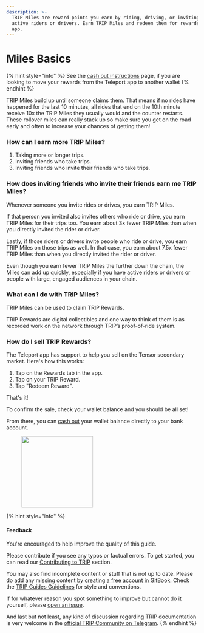 ```yaml
---
description: >-
  TRIP Miles are reward points you earn by riding, driving, or inviting other
  active riders or drivers. Earn TRIP Miles and redeem them for rewards in the
  app.
---
```


# Miles Basics

{% hint style="info" %}
See the [cash out instructions](../drivers/cashing-out.md#transfer-to-a-third-party-wallet) page, if you are looking to move your rewards from the Teleport app to another wallet
{% endhint %}

TRIP Miles build up until someone claims them. That means if no rides have happened for the last 10 minutes, all rides that end on the 10th minute receive 10x the TRIP Miles they usually would and the counter restarts. These rollover miles can really stack up so make sure you get on the road early and often to increase your chances of getting them!

### How can I earn more TRIP Miles?

1. Taking more or longer trips.
2. Inviting friends who take trips.
3. Inviting friends who invite their friends who take trips.

### How does inviting friends who invite their friends earn me TRIP Miles?

Whenever someone you invite rides or drives, you earn TRIP Miles.

If that person you invited also invites others who ride or drive, you earn TRIP Miles for their trips too. You earn about 3x fewer TRIP Miles than when you directly invited the rider or driver.

Lastly, if those riders or drivers invite people who ride or drive, you earn TRIP Miles on those trips as well. In that case, you earn about 7.5x fewer TRIP Miles than when you directly invited the rider or driver.

Even though you earn fewer TRIP Miles the further down the chain, the Miles can add up quickly, especially if you have active riders or drivers or people with large, engaged audiences in your chain.

### What can I do with TRIP Miles?

TRIP Miles can be used to claim TRIP Rewards.

TRIP Rewards are digital collectibles and one way to think of them is as recorded work on the network through TRIP’s proof-of-ride system.

### How do I sell TRIP Rewards?

The Teleport app has support to help you sell on the Tensor secondary market. Here's how this works:

1. Tap on the Rewards tab in the app.
2. Tap on your TRIP Reward.
3. Tap "Redeem Reward".

That's it!

To confirm the sale, check your wallet balance and you should be all set!

From there, you can [cash out](../drivers/cashing-out.md) your wallet balance directly to your bank account.

<figure><img src="../.gitbook/assets/Screenshot 2024-07-02 at 12.05.27 PM.jpeg" alt="" width="188"><figcaption></figcaption></figure>

{% hint style="info" %}
#### Feedback

You're encouraged to help improve the quality of this guide.

Please contribute if you see any typos or factual errors. To get started, you can read our [Contributing to TRIP](https://guides.trip.dev/contributing/contributing-to-trip) section.

You may also find incomplete content or stuff that is not up to date. Please do add any missing content by [creating a free account in GitBook](https://app.gitbook.com/invite/0WSd8UiSeH2xhfJrSbUr/YFiygcuBiy7oN3WJyDRs). Check the [TRIP Guides Guidelines](https://guides.trip.dev/contributing/guides-guidelines) for style and conventions.

If for whatever reason you spot something to improve but cannot do it yourself, please [open an issue](https://github.com/TeleportXYZ/TRIP-Guides/issues/).

And last but not least, any kind of discussion regarding TRIP documentation is very welcome in the [official TRIP Community on Telegram](https://trip.dev/chat).
{% endhint %}
